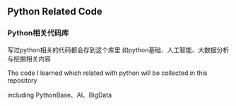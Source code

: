 ## Python Related Code

### Python相关代码库

写过python相关的代码都会存到这个库里
如python基础、人工智能、大数据分析与挖掘相关内容



The code I learned which related with python will be collected in this repository

including PythonBase、AI、BigData